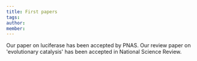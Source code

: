 ```yaml
---
title: First papers
tags:
author: 
member: 
---
```


Our paper on luciferase has been accepted by PNAS. Our review paper on 'evolutionary catalysis' has been accepted in National Science Review.
